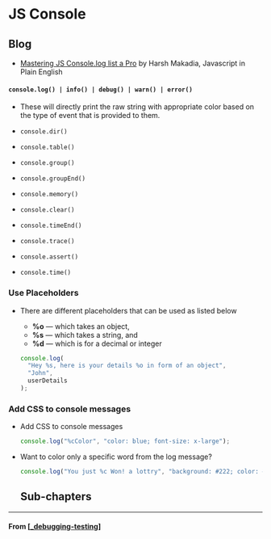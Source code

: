 # JS Console

## Blog

- [Mastering JS Console.log list a Pro](https://medium.com/javascript-in-plain-english/mastering-js-console-log-like-a-pro-1c634e6393f9) by Harsh Makadia, Javascript in Plain English
<!-- TAKE NOTES -->

#### **`console.log() | info() | debug() | warn() | error()`**

- These will directly print the raw string with appropriate color based on the type of event that is provided to them.

- `console.dir()`
- `console.table()`
- `console.group()`
- `console.groupEnd()`
- `console.memory()`
- `console.clear()`
- `console.timeEnd()`
- `console.trace()`
- `console.assert()`
- `console.time()`

### **Use Placeholders**

- There are different placeholders that can be used as listed below

  - **%o** — which takes an object,
  - **%s** — which takes a string, and
  - **%d** — which is for a decimal or integer

  ```js
  console.log(
    "Hey %s, here is your details %o in form of an object",
    "John",
    userDetails
  );
  ```

### **Add CSS to console messages**

- Add CSS to console messages

  ```js
  console.log("%cColor", "color: blue; font-size: x-large");
  ```

- Want to color only a specific word from the log message?

  ```js
  console.log("You just %c Won! a lottry", "background: #222; color: #bada55");
  ```

  ## **Sub-chapters**

---

#### From [[_debugging-testing]]

[//begin]: # "Autogenerated link references for markdown compatibility"
[_debugging-testing]: ../_debugging-testing "🔟 Debugging & Testing"
[//end]: # "Autogenerated link references"
